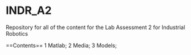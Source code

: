 # INDR_A2
Repository for all of the content for the Lab Assessment 2 for Industrial Robotics

==Contents==
1 Matlab;
2 Media;
3 Models;


